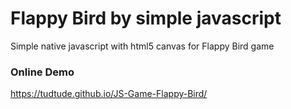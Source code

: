 # Flappy Bird by simple javascript
Simple native javascript with html5 canvas for Flappy Bird game 

### Online Demo
https://tudtude.github.io/JS-Game-Flappy-Bird/

